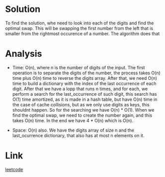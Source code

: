# Solution
To find the solution, whe need to look into each of the digits and find the optimal swap. This will be swapping the first number from the left that is smaller from the rightmost occurence of a number. The algorithm does that

# Analysis
* Time: O(n), where n is the number of digits of the input. The first operation is to separate the digits of the number, the process takes O(n) time plus O(n) time to reverse the digits array. After that, we need O(n) time to build a dictionary with the index of the last occurrence of each digit. After that we have a lopp that runs n times, and for each, we perform a search for the last_occurrence of such digit, this search has O(1) time amortized, as it is made in a hash table, but have O(n) time in the case of cache collisions, but as we only use digits as keys, this shouldnt happen. So for the searching we have O(n) * O(1). When we find the optimal swap, we need to create the number again, and this takes O(n) time.
In the end we have 4 * O(n) which is O(n).

* Space: O(n) also. We have the digits array of size n and the last_ocurrence dictionary, that also has at most n elements on it. 


# Link
[leetcode](https://leetcode.com/problems/maximum-swap/description/)